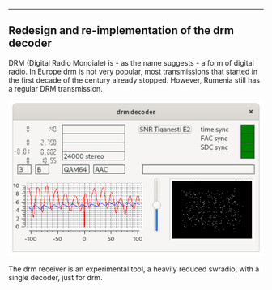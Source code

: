 

-----------------------------------------------------------------------------
Redesign and re-implementation of the drm decoder
-----------------------------------------------------------------------------

DRM (Digital Radio Mondiale) is - as the name suggests - a form of digital
radio. 
In Europe drm is not very popular, most transmissions that started
in the first decade of the century already stopped. However,
Rumenia still has a regular DRM transmission.

![overview](/drm-screen.png?raw=true)

The drm receiver is an experimental tool, a heavily reduced swradio,
with a single decoder, just for drm.


